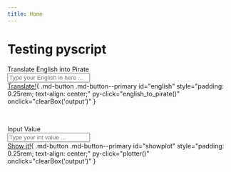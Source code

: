 ```yaml
---
title: Home
---
```


<!------------------->
<!----- CHAPTER ----->
<!------------------->
# Testing pyscript

<!-- pyscript routines -->

<py-config src="../pyscript.toml"></py-config>
<py-script src="../mycode/main.py"></py-script>


<!-- PAGE -->
Translate English into Pirate<br>
<input type="text" id="english" placeholder="Type your English in here ..."><br>
[Translate!](#){ .md-button .md-button--primary id="english" style="padding: 0.25rem; text-align: center;" py-click="english_to_pirate()" onclick="clearBox('output')" }

<br>

Input Value<br>
<input type="text" id="showplot" placeholder="Type your int value ..."><br>
[Show it!](#){ .md-button .md-button--primary id="showplot" style="padding: 0.25rem; text-align: center;" py-click="plotter()" onclick="clearBox('output')" }

<div id="output"></div>
<!-- END -->

